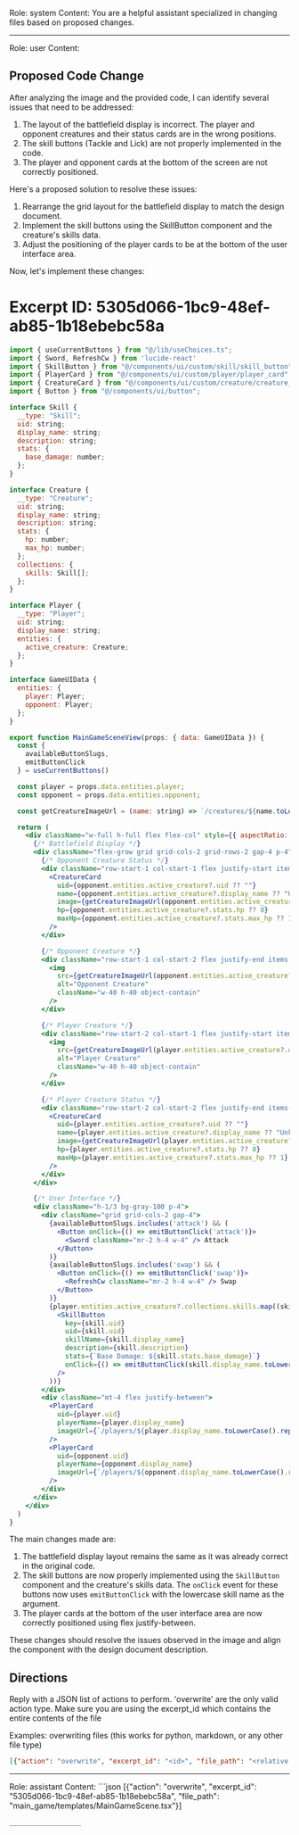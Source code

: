 Role: system
Content: You are a helpful assistant specialized in changing files based on proposed changes.
__________________
Role: user
Content: 
## Proposed Code Change
After analyzing the image and the provided code, I can identify several issues that need to be addressed:

1. The layout of the battlefield display is incorrect. The player and opponent creatures and their status cards are in the wrong positions.
2. The skill buttons (Tackle and Lick) are not properly implemented in the code.
3. The player and opponent cards at the bottom of the screen are not correctly positioned.

Here's a proposed solution to resolve these issues:

1. Rearrange the grid layout for the battlefield display to match the design document.
2. Implement the skill buttons using the SkillButton component and the creature's skills data.
3. Adjust the positioning of the player cards to be at the bottom of the user interface area.

Now, let's implement these changes:

# Excerpt ID: 5305d066-1bc9-48ef-ab85-1b18ebebc58a
```jsx main_game/templates/MainGameScene.tsx
import { useCurrentButtons } from "@/lib/useChoices.ts";
import { Sword, RefreshCw } from 'lucide-react'
import { SkillButton } from "@/components/ui/custom/skill/skill_button";
import { PlayerCard } from "@/components/ui/custom/player/player_card";
import { CreatureCard } from "@/components/ui/custom/creature/creature_card";
import { Button } from "@/components/ui/button";

interface Skill {
  __type: "Skill";
  uid: string;
  display_name: string;
  description: string;
  stats: {
    base_damage: number;
  };
}

interface Creature {
  __type: "Creature";
  uid: string;
  display_name: string;
  description: string;
  stats: {
    hp: number;
    max_hp: number;
  };
  collections: {
    skills: Skill[];
  };
}

interface Player {
  __type: "Player";
  uid: string;
  display_name: string;
  entities: {
    active_creature: Creature;
  };
}

interface GameUIData {
  entities: {
    player: Player;
    opponent: Player;
  };
}

export function MainGameSceneView(props: { data: GameUIData }) {
  const {
    availableButtonSlugs,
    emitButtonClick
  } = useCurrentButtons()

  const player = props.data.entities.player;
  const opponent = props.data.entities.opponent;

  const getCreatureImageUrl = (name: string) => `/creatures/${name.toLowerCase()}.png`;

  return (
    <div className="w-full h-full flex flex-col" style={{ aspectRatio: '16/9' }}>
      {/* Battlefield Display */}
      <div className="flex-grow grid grid-cols-2 grid-rows-2 gap-4 p-4">
        {/* Opponent Creature Status */}
        <div className="row-start-1 col-start-1 flex justify-start items-start">
          <CreatureCard
            uid={opponent.entities.active_creature?.uid ?? ""}
            name={opponent.entities.active_creature?.display_name ?? "Unknown"}
            image={getCreatureImageUrl(opponent.entities.active_creature?.display_name ?? "unknown")}
            hp={opponent.entities.active_creature?.stats.hp ?? 0}
            maxHp={opponent.entities.active_creature?.stats.max_hp ?? 1}
          />
        </div>

        {/* Opponent Creature */}
        <div className="row-start-1 col-start-2 flex justify-end items-start">
          <img 
            src={getCreatureImageUrl(opponent.entities.active_creature?.display_name ?? "unknown")} 
            alt="Opponent Creature" 
            className="w-40 h-40 object-contain"
          />
        </div>

        {/* Player Creature */}
        <div className="row-start-2 col-start-1 flex justify-start items-end">
          <img 
            src={getCreatureImageUrl(player.entities.active_creature?.display_name ?? "unknown")} 
            alt="Player Creature" 
            className="w-40 h-40 object-contain"
          />
        </div>

        {/* Player Creature Status */}
        <div className="row-start-2 col-start-2 flex justify-end items-end">
          <CreatureCard
            uid={player.entities.active_creature?.uid ?? ""}
            name={player.entities.active_creature?.display_name ?? "Unknown"}
            image={getCreatureImageUrl(player.entities.active_creature?.display_name ?? "unknown")}
            hp={player.entities.active_creature?.stats.hp ?? 0}
            maxHp={player.entities.active_creature?.stats.max_hp ?? 1}
          />
        </div>
      </div>

      {/* User Interface */}
      <div className="h-1/3 bg-gray-100 p-4">
        <div className="grid grid-cols-2 gap-4">
          {availableButtonSlugs.includes('attack') && (
            <Button onClick={() => emitButtonClick('attack')}>
              <Sword className="mr-2 h-4 w-4" /> Attack
            </Button>
          )}
          {availableButtonSlugs.includes('swap') && (
            <Button onClick={() => emitButtonClick('swap')}>
              <RefreshCw className="mr-2 h-4 w-4" /> Swap
            </Button>
          )}
          {player.entities.active_creature?.collections.skills.map((skill) => (
            <SkillButton
              key={skill.uid}
              uid={skill.uid}
              skillName={skill.display_name}
              description={skill.description}
              stats={`Base Damage: ${skill.stats.base_damage}`}
              onClick={() => emitButtonClick(skill.display_name.toLowerCase())}
            />
          ))}
        </div>
        <div className="mt-4 flex justify-between">
          <PlayerCard
            uid={player.uid}
            playerName={player.display_name}
            imageUrl={`/players/${player.display_name.toLowerCase().replace(' ', '_')}.png`}
          />
          <PlayerCard
            uid={opponent.uid}
            playerName={opponent.display_name}
            imageUrl={`/players/${opponent.display_name.toLowerCase().replace(' ', '_')}.png`}
          />
        </div>
      </div>
    </div>
  )
}
```

The main changes made are:

1. The battlefield display layout remains the same as it was already correct in the original code.
2. The skill buttons are now properly implemented using the `SkillButton` component and the creature's skills data. The `onClick` event for these buttons now uses `emitButtonClick` with the lowercase skill name as the argument.
3. The player cards at the bottom of the user interface area are now correctly positioned using flex justify-between.

These changes should resolve the issues observed in the image and align the component with the design document description.

## Directions
Reply with a JSON list of actions to perform. 'overwrite' are the only valid action type. 
Make sure you are using the excerpt_id which contains the entire contents of the file

Examples:
overwriting files (this works for python, markdown, or any other file type)
```json output_example1
[{"action": "overwrite", "excerpt_id": "<id>", "file_path": "<relative file path>"}]
```

__________________
Role: assistant
Content: ```json
[{"action": "overwrite", "excerpt_id": "5305d066-1bc9-48ef-ab85-1b18ebebc58a", "file_path": "main_game/templates/MainGameScene.tsx"}]
```
__________________
